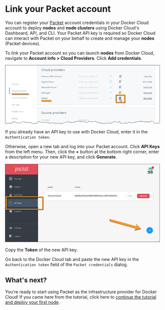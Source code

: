 <!--[metadata]>
+++
aliases = [
"/docker-cloud/getting-started/beginner/link-packet/",
"/docker-cloud/getting-started/link-packet/"
]
title = "Link to Packet hosts"
description = "Link your Packet account"
keywords = ["Packet, link, Cloud"]
[menu.main]
parent="infrastructure"
+++
<![end-metadata]-->

# Link your Packet account

You can register your [Packet](https://www.packet.net/promo/docker-cloud/) account credentials in your Docker Cloud account to deploy **nodes** and **node clusters** using Docker Cloud's Dashboard, API, and CLI. Your Packet API key is required so Docker Cloud can interact with Packet on your behalf to create and manage your **nodes** (Packet devices).

To link your Packet account so you can launch **nodes** from Docker Cloud, navigate to **Account info \> Cloud Providers**. Click **Add credentials**.

![](images/packet-link-account.png)

If you already have an API key to use with Docker Cloud, enter it in the `Authentication token`.

Otherwise, open a new tab and log into your Packet account. Click  **API Keys** from the left menu. Then, click the **+** button at the bottom right corner, enter a description for your new API key, and click **Generate**.

![](images/packet-add-apikey.png)

Copy the **Token** of the new API key.

Go back to the Docker Cloud tab and paste the new API key in the `Authentication token` field of the `Packet credentials` dialog.

## What's next?

You're ready to start using Packet as the infrastructure provider for Docker Cloud! If you came here from the tutorial, click here to [continue the tutorial and deploy your first node](../getting-started/your_first_node.md).
